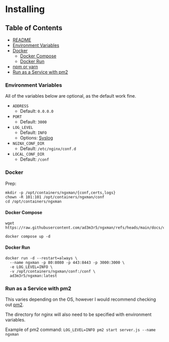 # Installing

## Table of Contents
  - [README](../README.md)
  - [Environment Variables](#environment-variables)
  - [Docker](#docker)
    - [Docker Compose](#docker-compose)
    - [Docker Run](#docker-run)
  - [npm or yarn](#npm-or-yarn)
  - [Run as a Service with pm2](#run-as-a-service-with-pm2)

### Environment Variables

All of the variables below are optional, as the default work fine.

- `ADDRESS`
  - Default: `0.0.0.0`
- `PORT`
  - Default: `3000`
- `LOG_LEVEL`
  - Default: `INFO`
  - Options: [Syslog](https://en.wikipedia.org/wiki/Syslog#Severity_level)
- `NGINX_CONF_DIR`
  - Default: `/etc/nginx/conf.d`
- `LOCAL_CONF_DIR`
  - Default: `/conf`

### Docker

Prep:
```
mkdir -p /opt/containers/ngxman/{conf,certs,logs}
chown -R 101:101 /opt/containers/ngxman/conf
cd /opt/containers/ngxman
```

#### Docker Compose

```
wget https://raw.githubusercontent.com/ad3m3r5/ngxman/refs/heads/main/docs/compose.yaml

docker compose up -d
```

#### Docker Run

```
docker run -d --restart=always \
  --name ngxman -p 80:8080 -p 443:8443 -p 3000:3000 \
  -e LOG_LEVEL=INFO \
  -v /opt/containers/ngxman/conf:/conf \
  ad3m3r5/ngxman:latest
```

### Run as a Service with pm2

This varies depending on the OS, however I would recommend checking out [pm2](https://pm2.keymetrics.io/).

The directory for nginx will also need to be specified with environment variables.

Example of pm2 command: `LOG_LEVEL=INFO pm2 start server.js --name ngxman`
